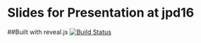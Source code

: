 # Slides for Presentation at jpd16

##Built with reveal.js [![Build Status](https://travis-ci.org/hakimel/reveal.js.svg?branch=master)](https://travis-ci.org/hakimel/reveal.js)